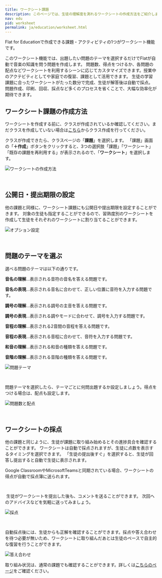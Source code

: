 ```yaml
---
title: ワークシート課題
description: このページでは、生徒の理解度を測れるワークシートの作成方法をご紹介します。出題したいテーマを選ぶだけで、問題を自動で作成します。採点も自動で行うので効率化にも最適です。
nav: edu
pid: worksheet
permalink: ja/education/worksheet.html
---
```


Flat for Educationで作成できる課題・アクティビティの1つがワークシート機能です。

このワークシート機能では、出題したい問題のテーマを選択するだけでFlatが自動で音楽の知識を問う問題を作成します。
問題数、得点をつけるか、各問題の配点などワークシートを利用するシーンに応じてカスタマイズできます。授業中のアクテビティとしてや家庭での復習、課題として活用できます。
生徒の学習課題に合ったワークシートがたった数分で完成、生徒が解答後は自動で採点。
問題作成、印刷、回収、採点など多くのプロセスを省くことで、大幅な効率化が期待できます。
 <br>

## ワークシート課題の作成方法

ワークシートを作成する前に、クラスが作成されているか確認してください。まだクラスを作成していない場合は[こちら](/help/ja/education/クラスの作成.html)からクラス作成を行ってください。

クラスが作成できたら、クラスページの「**課題**」を選択します。
「課題」画面の「**＋作成**」ボタンをクリックすると、3つの選択肢「課題」「ワークシート」「既存の課題を再利用する」が表示されるので、「**ワークシート**」を選択します。


![ワークシートの作成方法](/help/assets/img/edu-ja/worksheet.png)

<br>


## 公開日・提出期限の設定

他の課題と同様に、ワークシート課題にも公開日や提出期限を設定することができます。
対象の生徒も指定することができるので、習熟度別のワークシートを作成して生徒をそれぞれのワークシートに割り当てることができます。


![オプション設定](/help/assets/img/edu-ja/worksheet-settings.png)

<br>

## 問題のテーマを選ぶ

選べる問題のテーマは以下の通りです。

**音名の理解**…表示される音符の音名を答える問題です。

**音名の表現**…表示される音名に合わせて、正しい位置に音符を入力する問題です。

**調号の理解**…表示される調号の主音を答える問題です。

**調号の表現**…表示される調やモードに合わせて、調号を入力する問題です。

**音程の理解**…表示される2音間の音程を答える問題です。

**音程の表現**…表示される音程に合わせて、音符を入力する問題です。

**和音の理解**…表示される和音の種類を答える問題です。

**音階の理解**…表示される音階の種類を答える問題です。

![問題テーマ](/help/assets/img/edu-ja/worksheet-types.png)

<br>

問題テーマを選択したら、テーマごとに何問出題するか設定しましょう。得点をつける場合は、配点も設定します。

![問題数と配点](/help/assets/img/edu-ja/worksheet-exercises-points.png)

<br>

## ワークシートの採点

他の課題と同じように、生徒が課題に取り組み始めるとその進捗具合を確認することができます。
ワークシートは自動で採点されますが、生徒に点数を表示するタイミングを選択できます。
「生徒の提出後すぐ」を選択すると、生徒が回答し提出すると自動で生徒に表示されます。

Google ClassroomやMicrosoftTeamsと同期されている場合、ワークシートの得点が自動で採点簿に送られます。

<br>

 生徒がワークシートを提出した後も、コメントを送ることができます。
次回へのアドバイスなどを気軽に送ってみましょう。

![採点](/help/assets/img/edu-ja/worksheet-review.png)

<br>

自動採点後には、生徒からも正解を確認することができます。採点や答え合わせを待つ必要が無いため、ワークシートに取り組んだあとは生徒のペースで自主的な復習を行うことができます。

![答え合わせ](/help/assets/img/edu-ja/worksheet-answer.png)

取り組み状況は、通常の課題でも確認することができます。詳しくは[こちらのページ](/help/ja/education/課題を評価する.html)をご確認ください。
